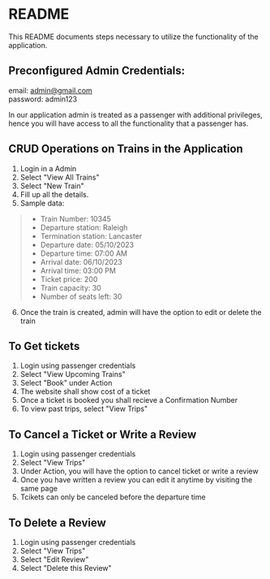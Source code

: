 # README

This README documents steps necessary to utilize the functionality of the application.

## Preconfigured Admin Credentials:
email: admin@gmail.com<br>
password: admin123

In our application admin is treated as a passenger with additional privileges, hence you will have access to all the functionality that a passenger has.

## CRUD Operations on Trains in the Application
1. Login in a Admin
2. Select "View All Trains"
3. Select "New Train"
4. Fill up all the details.
5. Sample data:
> - Train Number: 10345
> - Departure station: Raleigh
> - Termination station: Lancaster
> - Departure date: 05/10/2023
> - Departure time: 07:00 AM
> - Arrival date: 06/10/2023
> - Arrival time: 03:00 PM
> - Ticket price: 200
> - Train capacity: 30
> - Number of seats left: 30
6. Once the train is created, admin will have the option to edit or delete the train

## To Get tickets
1. Login using passenger credentials
2. Select "View Upcoming Trains"
3. Select "Book" under Action
4. The website shall show cost of a ticket
5. Once a ticket is booked you shall recieve a Confirmation Number
6. To view past trips, select "View Trips"

## To Cancel a Ticket or Write a Review
1. Login using passenger credentials
2. Select "View Trips"
3. Under Action, you will have the option to cancel ticket or write a review
4. Once you have written a review you can edit it anytime by visiting the same page
5. Tcikets can only be canceled before the departure time

## To Delete a Review
1. Login using passenger credentials
2. Select "View Trips"
3. Select "Edit Review"
4. Select "Delete this Review"
